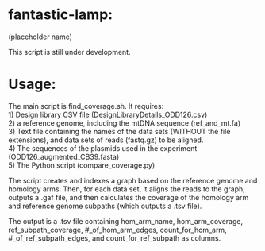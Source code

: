 # fantastic-lamp:
(placeholder name)

This script is still under development. 

# Usage:
The main script is find_coverage.sh. It requires:   
    1) Design library CSV file (DesignLibraryDetails_ODD126.csv)    
    2) a reference genome, including the mtDNA sequence (ref_and_mt.fa)  
    3) Text file containing the names of the data sets (WITHOUT the file extensions), and data sets of reads (fastq.gz) 
to be aligned.   
    4) The sequences of the plasmids used in the experiment (ODD126_augmented_CB39.fasta)  
    5) The Python script (compare_coverage.py)

The script creates and indexes a graph based on the reference genome and homology arms. Then, for each data set, it aligns the reads to the graph, 
outputs a .gaf file, and then calculates the coverage of the homology arm and reference genome subpaths (which outputs a .tsv file). 

The output is a .tsv file containing hom_arm_name, hom_arm_coverage, ref_subpath_coverage, #_of_hom_arm_edges, 
count_for_hom_arm, #_of_ref_subpath_edges, and count_for_ref_subpath as columns.
